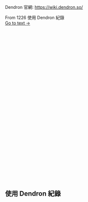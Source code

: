 

Dendron 官網: https://wiki.dendron.so/

<!-- ![[首次使用 Dendron 紀錄|drops.2021.1226-first-day#使用-dendron-紀錄:#*]] -->
<div class="portal-container">
<div class="portal-head">
<div class="portal-backlink">
<div class="portal-title">From <span class="portal-text-title">1226 使用 Dendron 紀錄</span></div>
<a href="/notes/DTeYpEuPv3KIHugUyqZPu" class="portal-arrow">Go to text <span class="right-arrow">→</span></a>
</div>
</div>
<div id="portal-parent-anchor" class="portal-parent" markdown="1">
<div class="portal-parent-fader-top"></div>
<div class="portal-parent-fader-bottom"></div><h2 id="使用-dendron-紀錄"><a aria-hidden="true" class="anchor-heading" href="#使用-dendron-紀錄"><svg aria-hidden="true" viewBox="0 0 16 16"><use xlink:href="#svg-link"></use></svg></a>使用 Dendron 紀錄</h2>
</div></div>

